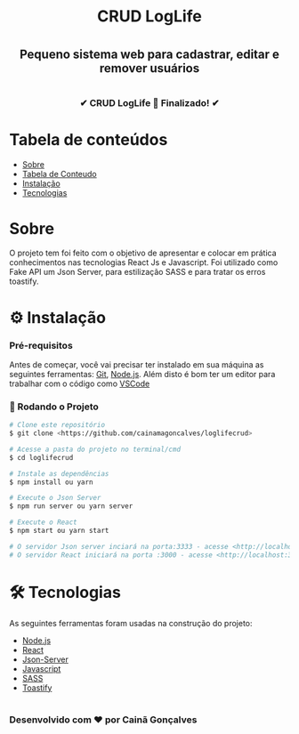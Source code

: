 <h1 align=center>CRUD LogLife<h1>


<h2 align=center> Pequeno sistema web para cadastrar, editar e remover usuários <h2>

#

<h3 align="center"> 
	✔  CRUD LogLife 🚀 Finalizado!  ✔
</h3>


Tabela de conteúdos
=================
<!--ts-->
   * [Sobre](#Sobre)
   * [Tabela de Conteudo](#tabela-de-conteudo)
   * [Instalação](#⚙-Instalação)
   * [Tecnologias](#🛠-Tecnologias)
<!--te-->

# Sobre

O projeto tem foi feito com o objetivo de apresentar e colocar em prática conhecimentos nas tecnologias React Js e Javascript. Foi utilizado como Fake API um Json Server, para estilização SASS e para tratar os erros toastify.

# ⚙ Instalação

### Pré-requisitos

Antes de começar, você vai precisar ter instalado em sua máquina as seguintes ferramentas:
[Git](https://git-scm.com), [Node.js](https://nodejs.org/en/). 
Além disto é bom ter um editor para trabalhar com o código como [VSCode](https://code.visualstudio.com/)

### 🎲 Rodando o Projeto

```bash
# Clone este repositório
$ git clone <https://github.com/cainamagoncalves/loglifecrud>

# Acesse a pasta do projeto no terminal/cmd
$ cd loglifecrud

# Instale as dependências
$ npm install ou yarn

# Execute o Json Server
$ npm run server ou yarn server

# Execute o React
$ npm start ou yarn start

# O servidor Json server inciará na porta:3333 - acesse <http://localhost:3333>
# O servidor React iniciará na porta :3000 - acesse <http://localhost:3000>
```

# 🛠 Tecnologias

As seguintes ferramentas foram usadas na construção do projeto:

- [Node.js](https://nodejs.org/en/)
- [React](https://pt-br.reactjs.org/)
- [Json-Server](https://www.npmjs.com/package/json-server)
- [Javascript](https://devdocs.io/javascript/)
- [SASS](https://sass-lang.com)
- [Toastify](https://fkhadra.github.io/react-toastify/introduction)

#

### Desenvolvido com ❤ por Cainã Gonçalves